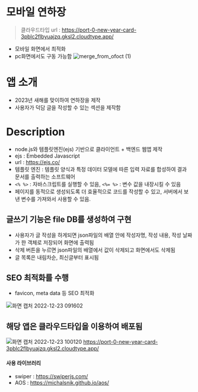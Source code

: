 # 모바일 연하장
> 클라우드타입 url : https://port-0-new-year-card-3pblc2flbyuajzq.gksl2.cloudtype.app/
- 모바일 화면에서 최적화
- pc화면에서도 구동 가능함
![merge_from_ofoct (1)](https://user-images.githubusercontent.com/103430498/209250166-661b0dc3-6edb-4c35-ac78-088f7cf83bb5.jpg)

# 앱 소개
- 2023년 새해를 맞이하여 연하장을 제작
- 사용자가 덕담 글을 작성할 수 있는 섹션을 제작함

# Description
- node.js와 템플릿엔진(ejs) 기반으로 클라이언트 + 백엔드 웹앱 제작
- ejs : Embedded Javascript
- url : https://ejs.co/
- 템플릿 엔진 : 템플릿 양식과 특정 데이터 모델에 따른 입력 자료를 합성하여 결과 문서를 출력하는 소프트웨어
- `<% %>` : 자바스크립트를 실행할 수 있음, `<%= %>` : 변수 값을 내장시킬 수 있음
- 페이지를 동적으로 생성되도록 더 효율적으로 코드를 작성할 수 있고, 서버에서 보낸 변수를 가져와서 사용할 수 있음.

##  글쓰기 기능은 file DB를 생성하여 구현

- 사용자가 글 작성을 하게되면 json파일의 배열 안에 작성자명, 작성 내용, 작성 날짜가 한 객체로 저장되어 화면에 출력됨 
- 삭제 버튼을 누르면 json파일의 배열에서 값이 삭제되고 화면에서도 삭제됨
- 글 목록은 내림차순, 최신글부터 표시됨


##  SEO 최적화를 수행

- favicon, meta data 등 SEO 최적화

![화면 캡처 2022-12-23 091602](https://user-images.githubusercontent.com/103430498/209246429-cdc57526-375b-4725-aba3-990fa07a81f5.png)

## 해당 앱은 클라우드타입을 이용하여 배포됨
![화면 캡처 2022-12-23 100120](https://user-images.githubusercontent.com/103430498/209250474-0620455c-8711-4640-a936-46a111154142.png)
https://port-0-new-year-card-3pblc2flbyuajzq.gksl2.cloudtype.app/

#### 사용 라이브러리

- swiper : https://swiperjs.com/
- AOS : https://michalsnik.github.io/aos/

